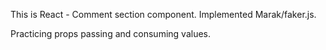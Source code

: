 This is React - Comment section component. Implemented Marak/faker.js.

Practicing props passing and consuming values. 

